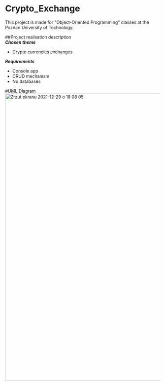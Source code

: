 # Crypto_Exchange

This project is made for "Object-Oriented Programming" classes at the Poznan University of Technology.

##Project realisation description<br/>
***Chosen theme***
- Crypto currencies exchanges

***Requirements***
- Console app
- CRUD mechanism
- No databases

#UML Diagram
<img width="932" alt="Zrzut ekranu 2021-12-29 o 18 08 05" src="https://user-images.githubusercontent.com/81914576/147686699-2992e898-488d-4b66-8809-bec2ea53acee.png">

